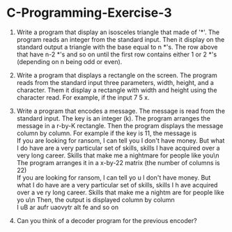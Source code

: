 # C-Programming-Exercise-3
1. Write a program that display an isosceles triangle that made of '*'. The program reads an integer from the standard input. Then it display on the standard output a triangle with the base equal to n *'s. The row above that have n-2 *'s and so on until the first row contains either 1 or 2 *'s (depending on n being odd or even).  

2. Write a program that displays a rectangle on the screen. The program reads from the standard input three parameters, width, height, and a character. Them it display a rectangle with width and height using the character read. For example, if the input 7 5 x.  

3. Write a program that encodes a message. The message is read from the standard input. The key is an integer (k). The program arranges the message in a r-by-K rectangle. Then the program displays the message column by column. For example if the key is 11, the message is  
  If you are looking for ransom, I can tell you I don't have money. But
  what I do have are a very particular set of skills, skills I have acquired
  over a very long career. Skills that make me a nightmare for people like
  you\n  
The program arranges it in a x-by-22 matrix (the number of columns is 22)  
  If you are looking for
   ransom, I can tell yo
  u I don't have money.
  But what I do have are
   a very particular set
   of skills, skills I h
  ave acquired over a ve
  ry long career. Skills
   that make me a nightm
  are for people like yo
  u\n
Then, the output is displayed column by column  
  I uB ar aufr uaovytr
  aIt fe   and so on

4. Can you think of a decoder program for the previous encoder?  
